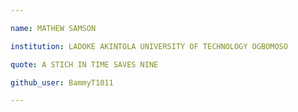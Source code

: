 ```yaml
---

name: MATHEW SAMSON

institution: LADOKE AKINTOLA UNIVERSITY OF TECHNOLOGY OGBOMOSO

quote: A STICH IN TIME SAVES NINE

github_user: BammyT1011

---
```

